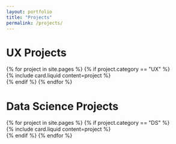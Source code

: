 ```yaml
---
layout: portfolio
title: "Projects"
permalink: /projects/
---
```


# UX Projects
<div class="row">
  {% for project in site.pages %}
    {% if project.category == "UX" %}
      <div class="col-md-4">
        {% include card.liquid content=project %}
      </div>
    {% endif %}
  {% endfor %}
</div>


# Data Science Projects
<div class="row">
  {% for project in site.pages %}
    {% if project.category == "DS" %}
      <div class="col-md-4">
        {% include card.liquid content=project %}
      </div>
    {% endif %}
  {% endfor %}
</div>

